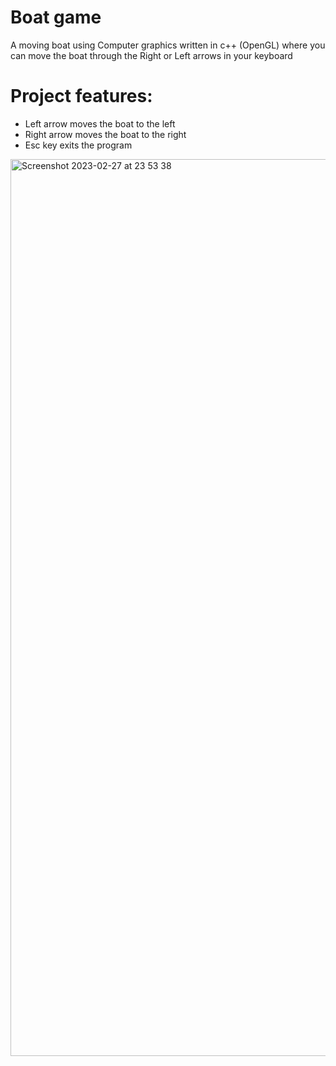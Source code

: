 # Boat game 
A moving boat using Computer graphics written in c++ (OpenGL)
where you can move the boat through the Right or Left arrows in your keyboard


# Project features:
- Left arrow moves the boat to the left
- Right arrow moves the boat to the right
- Esc key exits the program

<img width="1435" alt="Screenshot 2023-02-27 at 23 53 38" src="https://user-images.githubusercontent.com/105181239/221684089-c74067f7-fa9d-4e32-a27f-9b3565002f32.png">

